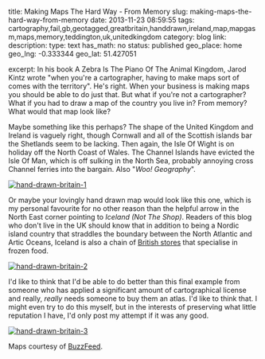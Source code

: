 title: Making Maps The Hard Way - From Memory
slug: making-maps-the-hard-way-from-memory
date: 2013-11-23 08:59:55
tags: cartography,fail,gb,geotagged,greatbritain,handdrawn,ireland,map,mapgasm,maps,memory,teddington,uk,unitedkingdom
category: blog
link: 
description: 
type: text
has_math: no
status: published
geo_place: home
geo_lng: -0.333344
geo_lat: 51.427051

excerpt: In his book A Zebra Is The Piano Of The Animal Kingdom, Jarod Kintz wrote "when you're a cartographer, having to make maps sort of comes with the territory". He's right. When your business is making maps you should be able to do just that. But what if you're not a cartographer? What if you had to draw a map of the country you live in? From memory? What would that map look like?

Maybe something like this perhaps? The shape of the United Kingdom and Ireland is vaguely right, though Cornwall and all of the Scottish islands bar the Shetlands seem to be lacking. Then again, the Isle Of Wight is on holiday off the North Coast of Wales. The Channel Islands have evicted the Isle Of Man, which is off sulking in the North Sea, probably annoying cross Channel ferries into the bargain. Also "*Woo! Geography*".

<!-- TEASER_END -->

[![hand-drawn-britain-1](/wp-content/uploads/2013/11/hand-drawn-britain-1-768x1024.jpg)](/wp-content/uploads/2013/11/hand-drawn-britain-1.jpg "/wp-content/uploads/2013/11/hand-drawn-britain-1.jpg")

Or maybe your lovingly hand drawn map would look like this one, which is my personal favourite for no other reason than the helpful arrow in the North East corner pointing to *Iceland (Not The Shop)*. Readers of this blog who don't live in the UK should know that in addition to being a Nordic island country that straddles the boundary between the North Atlantic and Artic Oceans, Iceland is also a chain of [British stores](http://www.iceland.co.uk/ "http://www.iceland.co.uk/") that specialise in frozen food.

[![hand-drawn-britain-2](/wp-content/uploads/2013/11/hand-drawn-britain-2-768x1024.jpg)](/wp-content/uploads/2013/11/hand-drawn-britain-2.jpg "/wp-content/uploads/2013/11/hand-drawn-britain-2.jpg")

I'd like to think that I'd be able to do better than this final example from someone who has applied a significant amount of cartographical license and really, *really* needs someone to buy them an atlas. I'd like to think that. I might even try to do this myself, but in the interests of preserving what little reputation I have, I'd only post my attempt if it was any good.

[![hand-drawn-britain-3](/wp-content/uploads/2013/11/hand-drawn-britain-3-768x1024.jpg)](/wp-content/uploads/2013/11/hand-drawn-britain-3.jpg "/wp-content/uploads/2013/11/hand-drawn-britain-3.jpg")


Maps courtesy of [BuzzFeed](http://www.buzzfeed.com/robinedds/this-is-what-happens-when-you-ask-people-to-draw-a-map-of-th "http://www.buzzfeed.com/robinedds/this-is-what-happens-when-you-ask-people-to-draw-a-map-of-th").


